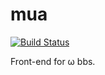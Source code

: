 # mua

[![Build Status](https://travis-ci.org/omega-bbs/mua.svg?branch=master)](https://travis-ci.org/omega-bbs/mua)

Front-end for ω bbs.
